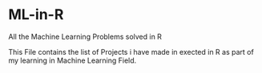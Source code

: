 # ML-in-R
All the Machine Learning Problems solved in R

This File contains the list of Projects i have made in exected in R as part of my learning in Machine Learning Field.

